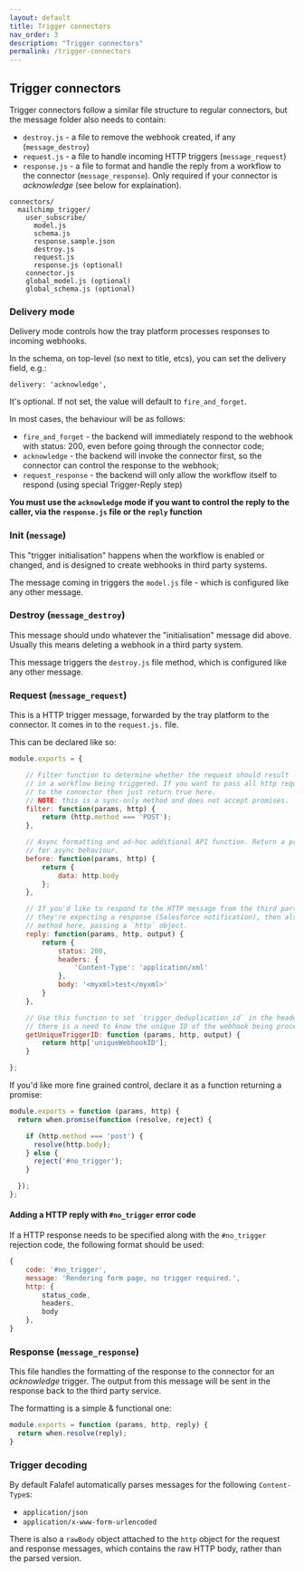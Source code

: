 ```yaml
---
layout: default
title: Trigger connectors
nav_order: 3
description: "Trigger connectors"
permalink: /trigger-connectors
---
```


## Trigger connectors

Trigger connectors follow a similar file structure to regular connectors, but the message
folder also needs to contain:

* `destroy.js` - a file to remove the webhook created, if any (`message_destroy`)
* `request.js` - a file to handle incoming HTTP triggers (`message_request`)
* `response.js` - a file to format and handle the reply from a workflow to the connector (`message_response`). Only required if your connector is *acknowledge* (see below for explaination).


```
connectors/
  mailchimp_trigger/
    user_subscribe/
      model.js
      schema.js
      response.sample.json
      destroy.js
      request.js
      response.js (optional)
    connector.js
    global_model.js (optional)
    global_schema.js (optional)
```

### Delivery mode

Delivery mode controls how the tray platform processes responses to incoming webhooks.

In the schema, on top-level (so next to title, etcs), you can set the delivery field, e.g.:
```
delivery: 'acknowledge',
```

It's optional. If not set, the value will default to `fire_and_forget`.

In most cases, the behaviour will be as follows:
- `fire_and_forget` - the backend will immediately respond to the webhook with status: 200, even before going through the connector code;
- `acknowledge` - the backend will invoke the connector first, so the connector can control the response to the webhook;
- `request_response` - the backend will only allow the workflow itself to respond (using special Trigger-Reply step)

**You must use the `acknowledge` mode if you want to control the reply to the caller, via the `response.js` file or the `reply` function**

### Init (`message`)

This "trigger initialisation" happens when the workflow is enabled or changed, and is designed
to create webhooks in third party systems.

The message coming in triggers the `model.js` file - which is configured like any other message.


### Destroy (`message_destroy`)

This message should undo whatever the "initialisation" message did above. Usually this means deleting
a webhook in a third party system.

This message triggers the `destroy.js` file method, which is configured like any other message.


### Request (`message_request`)

This is a HTTP trigger message, forwarded by the tray platform to the connector. It comes in to the `request.js.` file.

This can be declared like so:

```js
module.exports = {

	// Filter function to determine whether the request should result
	// in a workflow being triggered. If you want to pass all http requests
	// to the connector then just return true here.
	// NOTE: this is a sync-only method and does not accept promises.
	filter: function(params, http) {
		return (http.method === 'POST');
	},

	// Async formatting and ad-hoc additional API function. Return a promise
	// for async behaviour.
	before: function(params, http) {
		return {
			data: http.body
		};
	},

	// If you'd like to respond to the HTTP message from the third party because
	// they're expecting a response (Salesforce notification), then also add a reply
	// method here, passing a `http` object.
	reply: function(params, http, output) {
		return {
			status: 200,
			headers: {
				'Content-Type': 'application/xml'
			},
			body: '<myxml>test</myxml>'
		}
	},

	// Use this function to set `trigger_deduplication_id` in the headers if
	// there is a need to know the unique ID of the webhook being processed
	getUniqueTriggerID: function (params, http, output) {
		return http['uniqueWebhookID'];
	}

};
```

If you'd like more fine grained control, declare it as a function returning a promise:

```js
module.exports = function (params, http) {
  return when.promise(function (resolve, reject) {

    if (http.method === 'post') {
      resolve(http.body);
    } else {
      reject('#no_trigger');
    }

  });
};
```

#### Adding a HTTP reply with `#no_trigger` error code
If a HTTP response needs to be specified along with the `#no_trigger` rejection code, the following format should be used:
```js
{
	code: '#no_trigger',
	message: 'Rendering form page, no trigger required.',
	http: {
		status_code,
		headers,
		body
	},
}
```

### Response (`message_response`)

This file handles the formatting of the response to the connector for an *acknowledge*
trigger. The output from this message will be sent in the response back to the third party service.

The formatting is a simple & functional one:

```js
module.exports = function (params, http, reply) {
  return when.resolve(reply);
}
```



### Trigger decoding

By default Falafel automatically parses messages for the following `Content-Type`s:

* `application/json`
* `application/x-www-form-urlencoded`

There is also a `rawBody` object attached to the `http` object for the request and response messages,
which contains the raw HTTP body, rather than the parsed version.
